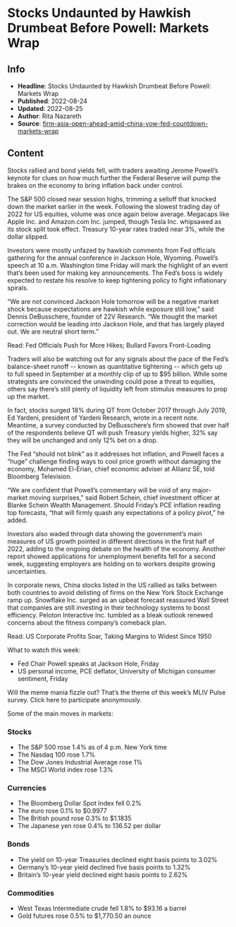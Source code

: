 # Stocks Undaunted by Hawkish Drumbeat Before Powell: Markets Wrap

## Info

*   **Headline**: Stocks Undaunted by Hawkish Drumbeat Before Powell: Markets Wrap
*   **Published**: 2022-08-24
*   **Updated**: 2022-08-25
*   **Author**: Rita Nazareth
*   **Source**: [firm-asia-open-ahead-amid-china-vow-fed-countdown-markets-wrap](https://www.bloomberg.com/news/articles/2022-08-24/firm-asia-open-ahead-amid-china-vow-fed-countdown-markets-wrap)
## Content




Stocks rallied and bond yields fell, with traders awaiting Jerome Powell’s keynote for clues on how much further the Federal Reserve will pump the brakes on the economy to bring inflation back under control.

The S&P 500 closed near session highs, trimming a selloff that knocked down the market earlier in the week. Following the slowest trading day of 2022 for US equities, volume was once again below average. Megacaps like Apple Inc. and Amazon.com Inc. jumped, though Tesla Inc. whipsawed as its stock split took effect. Treasury 10-year rates traded near 3%, while the dollar slipped.

Investors were mostly unfazed by hawkish comments from Fed officials gathering for the annual conference in Jackson Hole, Wyoming. Powell’s speech at 10 a.m. Washington time Friday will mark the highlight of an event that’s been used for making key announcements. The Fed’s boss is widely expected to restate his resolve to keep tightening policy to fight inflationary spirals.

“We are not convinced Jackson Hole tomorrow will be a negative market shock because expectations are hawkish while exposure still low,” said Dennis DeBusschere, founder of 22V Research. “We thought the market correction would be leading into Jackson Hole, and that has largely played out. We are neutral short term.”

Read: Fed Officials Push for More Hikes; Bullard Favors Front-Loading

Traders will also be watching out for any signals about the pace of the Fed’s balance-sheet runoff -- known as quantitative tightening -- which gets up to full speed in September at a monthly clip of up to $95 billion. While some strategists are convinced the unwinding could pose a threat to equities, others say there’s still plenty of liquidity left from stimulus measures to prop up the market.

In fact, stocks surged 18% during QT from October 2017 through July 2019, Ed Yardeni, president of Yardeni Research, wrote in a recent note. Meantime, a survey conducted by DeBusschere’s firm showed that over half of the respondents believe QT will push Treasury yields higher, 32% say they will be unchanged and only 12% bet on a drop.

The Fed “should not blink” as it addresses hot inflation, and Powell faces a “huge” challenge finding ways to cool price growth without damaging the economy, Mohamed El-Erian, chief economic adviser at Allianz SE, told Bloomberg Television.

“We are confident that Powell’s commentary will be void of any major-market moving surprises,” said Robert Schein, chief investment officer at Blanke Schein Wealth Management. Should Friday’s PCE inflation reading top forecasts, “that will firmly quash any expectations of a policy pivot,” he added.

Investors also waded through data showing the government’s main measures of US growth pointed in different directions in the first half of 2022, adding to the ongoing debate on the health of the economy. Another report showed applications for unemployment benefits fell for a second week, suggesting employers are holding on to workers despite growing uncertainties.

In corporate news, China stocks listed in the US rallied as talks between both countries to avoid delisting of firms on the New York Stock Exchange ramp up. Snowflake Inc. surged as an upbeat forecast reassured Wall Street that companies are still investing in their technology systems to boost efficiency. Peloton Interactive Inc. tumbled as a bleak outlook renewed concerns about the fitness company’s comeback plan.

Read: US Corporate Profits Soar, Taking Margins to Widest Since 1950

What to watch this week:

*   Fed Chair Powell speaks at Jackson Hole, Friday
*   US personal income, PCE deflator, University of Michigan consumer sentiment, Friday

Will the meme mania fizzle out? That’s the theme of this week’s MLIV Pulse survey. Click here to participate anonymously.

Some of the main moves in markets:

### Stocks

*   The S&P 500 rose 1.4% as of 4 p.m. New York time
*   The Nasdaq 100 rose 1.7%
*   The Dow Jones Industrial Average rose 1%
*   The MSCI World index rose 1.3%

### Currencies

*   The Bloomberg Dollar Spot Index fell 0.2%
*   The euro rose 0.1% to $0.9977
*   The British pound rose 0.3% to $1.1835
*   The Japanese yen rose 0.4% to 136.52 per dollar

### Bonds

*   The yield on 10-year Treasuries declined eight basis points to 3.02%
*   Germany’s 10-year yield declined five basis points to 1.32%
*   Britain’s 10-year yield declined eight basis points to 2.62%

### Commodities

*   West Texas Intermediate crude fell 1.8% to $93.16 a barrel
*   Gold futures rose 0.5% to $1,770.50 an ounce